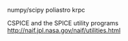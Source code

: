 numpy/scipy
poliastro
krpc

CSPICE and the SPICE utility programs
http://naif.jpl.nasa.gov/naif/utilities.html


